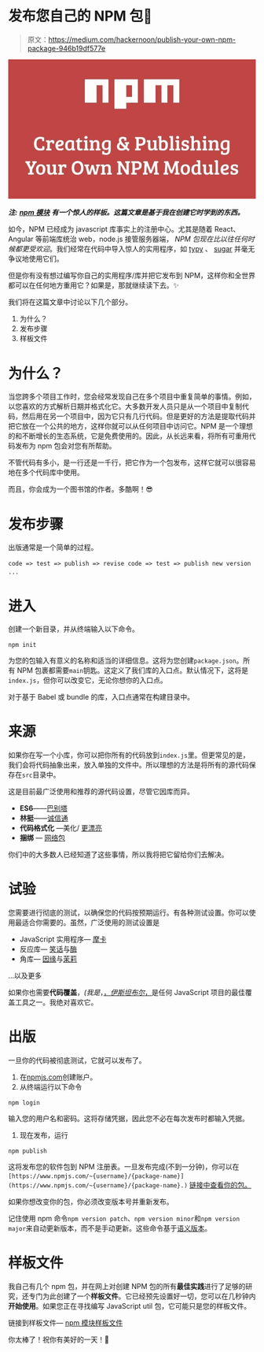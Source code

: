 # 发布您自己的 NPM 包🎉

> 原文：<https://medium.com/hackernoon/publish-your-own-npm-package-946b19df577e>

![](img/22f9ddd5783a01f39b783853c2aaa479.png)

***注:*** [***npm 模块***](https://github.com/flexdinesh/npm-module-boilerplate) ***有一个惊人的样板。这篇文章是基于我在创建它时学到的东西。***

如今，NPM 已经成为 javascript 库事实上的注册中心。尤其是随着 React、Angular 等前端库统治 web，node.js 接管服务器端， *NPM 包现在比以往任何时候都更受欢迎*。我们经常在代码中导入惊人的实用程序，如 [typy](https://github.com/flexdinesh/typy) 、 [sugar](https://github.com/andrewplummer/Sugar) 并毫无争议地使用它们。

但是你有没有想过编写你自己的实用程序/库并把它发布到 NPM，这样你和全世界都可以在任何地方重用它？如果是，那就继续读下去。✨

我们将在这篇文章中讨论以下几个部分。

1.  为什么？
2.  发布步骤
3.  样板文件

# 为什么？

当您跨多个项目工作时，您会经常发现自己在多个项目中重复简单的事情。例如，以您喜欢的方式解析日期并格式化它。大多数开发人员只是从一个项目中复制代码，然后用在另一个项目中，因为它只有几行代码。但是更好的方法是提取代码并把它放在一个公共的地方，这样你就可以从任何项目中访问它。NPM 是一个理想的和不断增长的生态系统，它是免费使用的。因此，从长远来看，将所有可重用代码发布为 npm 包会对您有所帮助。

不管代码有多小，是一行还是一千行，把它作为一个包发布，这样它就可以很容易地在多个代码库中使用。

而且，你会成为一个图书馆的作者。多酷啊！😎

# 发布步骤

出版通常是一个简单的过程。

`code => test => publish => revise code => test => publish new version ...`

# 进入

创建一个新目录，并从终端输入以下命令。

```
npm init
```

为您的包输入有意义的名称和适当的详细信息。这将为您创建`package.json`。所有 NPM 包裹都需要`main`钥匙。这定义了我们库的入口点。默认情况下，这将是`index.js`，但你可以改变它，无论你想你的入口点。

对于基于 Babel 或 bundle 的库，入口点通常在构建目录中。

# 来源

如果你在写一个小库，你可以把你所有的代码放到`index.js`里。但更常见的是，我们会将代码抽象出来，放入单独的文件中。所以理想的方法是将所有的源代码保存在`src`目录中。

这是目前最广泛使用和推荐的源代码设置，尽管它因库而异。

*   **ES6**——[巴别塔](https://babeljs.io)
*   **林挺**——[诚信通](https://eslint.org/)
*   **代码格式化** —美化/ [更漂亮](https://github.com/prettier/prettier)
*   **捆绑** — [网络包](https://webpack.js.org/)

你们中的大多数人已经知道了这些事情，所以我将把它留给你们去解决。

# 试验

您需要进行彻底的测试，以确保您的代码按预期运行。有各种测试设置。你可以使用最适合你需要的。虽然，广泛使用的测试设置是

*   JavaScript 实用程序— [摩卡](https://mochajs.org/)
*   反应库— [笑话](https://facebook.github.io/jest/)与[酶](https://github.com/airbnb/enzyme)
*   角库— [因缘](https://karma-runner.github.io/2.0/index.html)与[茉莉](https://jasmine.github.io/)

…以及更多

如果你也需要**代码覆盖**，*(我是*，[，*伊斯坦布尔*，](https://github.com/gotwarlost/istanbul)是任何 JavaScript 项目的最佳覆盖工具之一。我绝对喜欢它。

# 出版

一旦你的代码被彻底测试，它就可以发布了。

1.  在[npmjs.com](https://www.npmjs.com/)创建账户。
2.  从终端运行以下命令

```
npm login
```

输入您的用户名和密码。这将存储凭据，因此您不必在每次发布时都输入凭据。

1.  现在发布，运行

```
npm publish
```

这将发布您的软件包到 NPM 注册表。一旦发布完成(不到一分钟)，你可以在`[https://www.npmjs.com/~{username}/{package-name}](https://www.npmjs.com/~{username}/{package-name}.)` [链接中查看你的包。](https://www.npmjs.com/~{username}/{package-name}.)

如果你想改变你的包，你必须改变版本号并重新发布。

记住使用 npm 命令`npm version patch`、`npm version minor`和`npm version major`来自动更新版本，而不是手动更新。这些命令基于[语义版本](https://docs.npmjs.com/getting-started/semantic-versioning)。

# 样板文件

我自己有几个 npm 包，并在网上对创建 NPM 包的所有**最佳实践**进行了足够的研究，还专门为此创建了一个**样板文件**。它已经预先设置好一切，您可以在几秒钟内**开始使用**。如果您正在寻找编写 JavaScript util 包，它可能只是您的样板文件。

链接到样板文件— [npm 模块样板文件](https://github.com/flexdinesh/npm-module-boilerplate)

你太棒了！祝你有美好的一天！🎉